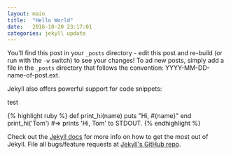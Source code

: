 ```yaml
---
layout: main 
title:  "Hello World"
date:   2016-10-20 23:17:01
categories: jekyll update
---
```


You'll find this post in your `_posts` directory - edit this post and re-build (or run with the `-w` switch) to see your changes!
To ad new posts, simply add a file in the `_posts` directory that follows the convention: YYYY-MM-DD-name-of-post.ext.

Jekyll also offers powerful support for code snippets:

test

{% highlight ruby %}
def print_hi(name)
  puts "Hi, #{name}"
end
print_hi('Tom')
#=> prints 'Hi, Tom' to STDOUT.
{% endhighlight %}

Check out the [Jekyll docs][jekyll] for more info on how to get the most out of Jekyll. File all bugs/feature requests at [Jekyll's GitHub repo][jekyll-gh].

[jekyll-gh]: https://github.com/jekyll/jekyll
[jekyll]:    http://jekyllrb.com
